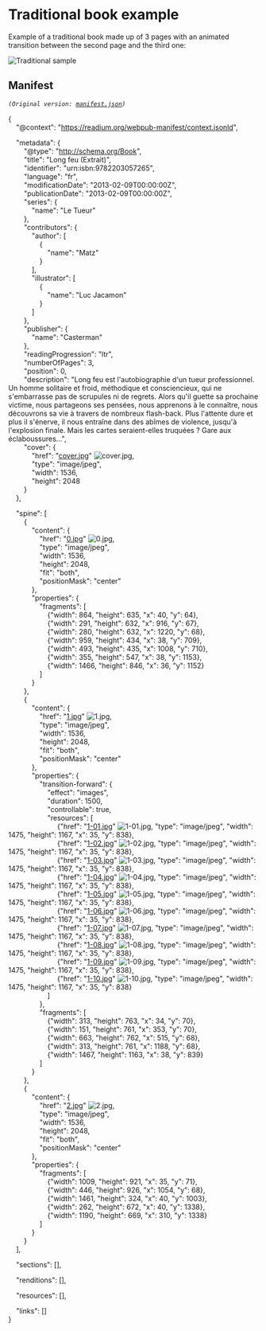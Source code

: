 # Traditional book example

Example of a traditional book made up of 3 pages with an animated transition between the second page and the third one:  
  
![Traditional sample](LeTueur.gif "Traditional sample")


## Manifest

*`(Original version: `[`manifest.json`](manifest.json)`)`*

{  
    "@context": "https://readium.org/webpub-manifest/context.jsonld",  
  
    "metadata": {  
        "@type": "http://schema.org/Book",  
        "title": "Long feu (Extrait)",  
        "identifier": "urn:isbn:9782203057265",  
        "language": "fr",  
        "modificationDate": "2013-02-09T00:00:00Z",  
        "publicationDate": "2013-02-09T00:00:00Z",  
        "series": {  
            "name": "Le Tueur"  
        },  
        "contributors": {  
            "author": [  
                {  
                    "name": "Matz"  
                }  
            ],  
            "illustrator": [  
                {  
                    "name": "Luc Jacamon"  
                }  
            ]  
        },  
        "publisher": {  
            "name": "Casterman"  
        },  
        "readingProgression": "ltr",  
        "numberOfPages": 3,  
        "position": 0,  
        "description": "Long feu est l'autobiographie d'un tueur professionnel. Un homme solitaire et froid, méthodique et consciencieux, qui ne s'embarrasse pas de scrupules ni de regrets. Alors qu'il guette sa prochaine victime, nous partageons ses pensées, nous apprenons à le connaître, nous découvrons sa vie à travers de nombreux flash-back. Plus l'attente dure et plus il s'énerve, il nous entraîne dans des abîmes de violence, jusqu'à l'explosion finale. Mais les cartes seraient-elles truquées ? Gare aux éclaboussures...",  
        "cover": {  
            "href": "[cover.jpg](cover.jpg)" ![cover.jpg](thumbnails/cover.jpg "cover.jpg"),  
            "type": "image/jpeg",  
            "width": 1536,  
            "height": 2048  
        }  
    },  
  
    "spine": [  
        {  
            "content": {  
                "href": "[0.jpg](0.jpg)" ![0.jpg](thumbnails/0.jpg "0.jpg"),  
                "type": "image/jpeg",  
                "width": 1536,  
                "height": 2048,  
                "fit": "both",  
                "positionMask": "center"  
            },  
            "properties": {  
                "fragments": [  
                    {"width": 864, "height": 635, "x": 40, "y": 64},  
                    {"width": 291, "height": 632, "x": 916, "y": 67},  
                    {"width": 280, "height": 632, "x": 1220, "y": 68},  
                    {"width": 959, "height": 434, "x": 38, "y": 709},  
                    {"width": 493, "height": 435, "x": 1008, "y": 710},  
                    {"width": 355, "height": 547, "x": 38, "y": 1153},  
                    {"width": 1466, "height": 846, "x": 36, "y": 1152}  
                ]  
            }  
        },  
        {  
            "content": {  
                "href": "[1.jpg](1.jpg)" ![1.jpg](thumbnails/1.jpg "1.jpg"),  
                "type": "image/jpeg",  
                "width": 1536,  
                "height": 2048,  
                "fit": "both",  
                "positionMask": "center"  
            },  
            "properties": {  
                "transition-forward": {  
                    "effect": "images",  
                    "duration": 1500,  
                    "controllable": true,  
                    "resources": [  
                         {"href": "[1-01.jpg](1-01.jpg)" ![1-01.jpg](thumbnails/1-01.jpg "1-01.jpg"), "type": "image/jpeg", "width": 1475, "height": 1167, "x": 35, "y": 838},  
                         {"href": "[1-02.jpg](1-02.jpg)" ![1-02.jpg](thumbnails/1-02.jpg "1-02.jpg"), "type": "image/jpeg", "width": 1475, "height": 1167, "x": 35, "y": 838},  
                         {"href": "[1-03.jpg](1-03.jpg)" ![1-03.jpg](thumbnails/1-03.jpg "1-03.jpg"), "type": "image/jpeg", "width": 1475, "height": 1167, "x": 35, "y": 838},  
                         {"href": "[1-04.jpg](1-04.jpg)" ![1-04.jpg](thumbnails/1-04.jpg "1-04.jpg"), "type": "image/jpeg", "width": 1475, "height": 1167, "x": 35, "y": 838},  
                         {"href": "[1-05.jpg](1-05.jpg)" ![1-05.jpg](thumbnails/1-05.jpg "1-05.jpg"), "type": "image/jpeg", "width": 1475, "height": 1167, "x": 35, "y": 838},  
                         {"href": "[1-06.jpg](1-06.jpg)" ![1-06.jpg](thumbnails/1-06.jpg "1-06.jpg"), "type": "image/jpeg", "width": 1475, "height": 1167, "x": 35, "y": 838},  
                         {"href": "[1-07.jpg](1-07.jpg)" ![1-07.jpg](thumbnails/1-07.jpg "1-07.jpg"), "type": "image/jpeg", "width": 1475, "height": 1167, "x": 35, "y": 838},  
                         {"href": "[1-08.jpg](1-08.jpg)" ![1-08.jpg](thumbnails/1-08.jpg "1-08.jpg"), "type": "image/jpeg", "width": 1475, "height": 1167, "x": 35, "y": 838},  
                         {"href": "[1-09.jpg](1-09.jpg)" ![1-09.jpg](thumbnails/1-09.jpg "1-09.jpg"), "type": "image/jpeg", "width": 1475, "height": 1167, "x": 35, "y": 838},  
                         {"href": "[1-10.jpg](1-10.jpg)" ![1-10.jpg](thumbnails/1-10.jpg "1-10.jpg"), "type": "image/jpeg", "width": 1475, "height": 1167, "x": 35, "y": 838}  
                    ]  
                },  
                "fragments": [  
                    {"width": 313, "height": 763, "x": 34, "y": 70},  
                    {"width": 151, "height": 761, "x": 353, "y": 70},  
                    {"width": 663, "height": 762, "x": 515, "y": 68},  
                    {"width": 313, "height": 761, "x": 1188, "y": 68},  
                    {"width": 1467, "height": 1163, "x": 38, "y": 839}  
                ]  
            }  
        },  
        {  
            "content": {  
                "href": "[2.jpg](2.jpg)" ![2.jpg](thumbnails/2.jpg "2.jpg"),  
                "type": "image/jpeg",  
                "width": 1536,  
                "height": 2048,  
                "fit": "both",  
                "positionMask": "center"  
            },  
            "properties": {  
                "fragments": [  
                    {"width": 1009, "height": 921, "x": 35, "y": 71},  
                    {"width": 446, "height": 926, "x": 1054, "y": 68},  
                    {"width": 1461, "height": 324, "x": 40, "y": 1003},  
                    {"width": 262, "height": 672, "x": 40, "y": 1338},  
                    {"width": 1190, "height": 669, "x": 310, "y": 1338}  
                ]  
            }  
        }  
    ],  
  
    "sections": [],  
  
    "renditions": [],  
  
    "resources": [],  
  
    "links": []  
}  